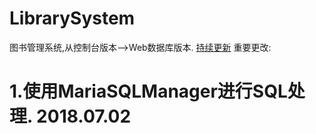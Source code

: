 # LibrarySystem
图书管理系统,从控制台版本-->Web数据库版本.
[持续更新](https://www.processon.com/view/link/5b24b04ae4b06d15ca94aedb)
重要更改:
# 1.使用MariaSQLManager进行SQL处理.  2018.07.02
